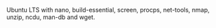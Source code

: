 Ubuntu LTS with nano, build-essential, screen, procps, net-tools, nmap, unzip, ncdu, man-db and wget.
